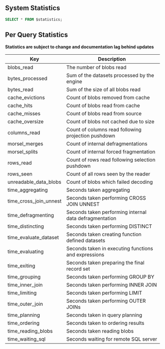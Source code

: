 
## System Statistics

~~~sql
SELECT * FROM $statistics;
~~~

## Per Query Statistics

**Statistics are subject to change and documentation lag behind updates**

Key                    | Description
---------------------- | ----------------------------------------------
blobs_read             | The number of blobs read
bytes_processed        | Sum of the datasets processed by the engine
bytes_read             | Sum of the size of all blobs read
cache_evictions        | Count of blobs removed from cache
cache_hits             | Count of blobs read from cache
cache_misses           | Count of blobs read from source
cache_oversize         | Count of blobs not cached due to size
columns_read           | Count of columns read following projection pushdown
morsel_merges          | Count of internal defragmentations
morsel_splits          | Count of internal forced fragmentation
rows_read              | Count of rows read following selection pushdown
rows_seen              | Count of all rows seen by the reader
unreadable_data_blobs  | Count of blobs which failed decoding
time_aggregating       | Seconds taken aggregating
time_cross_join_unnest | Seconds taken performing CROSS JOIN UNNEST
time_defragmenting     | Seconds taken performing internal data defragmentation
time_distincting       | Seconds taken performing DISTINCT
time_evaluate_dataset  | Seconds taken creating function defined datasets
time_evaluating        | Seconds taken in executing functions and expressions
time_exiting           | Seconds taken preparing the final record set
time_grouping          | Seconds taken performing GROUP BY
time_inner_join        | Seconds taken performing INNER JOIN
time_limiting          | Seconds taken performing LIMIT
time_outer_join        | Seconds taken performing OUTER JOINs
time_planning          | Seconds taken in query planning
time_ordering          | Seconds taken to ordering results
time_reading_blobs     | Seconds taken reading blobs
time_waiting_sql       | Seconds waiting for remote SQL server
